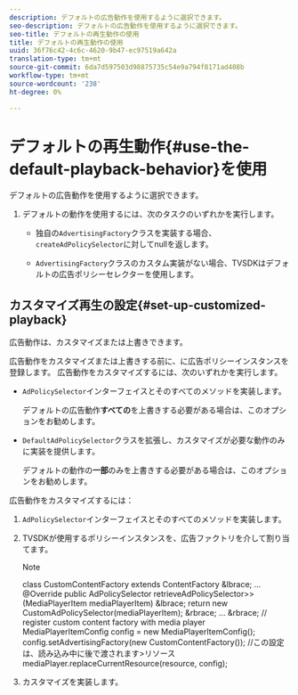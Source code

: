 ```yaml
---
description: デフォルトの広告動作を使用するように選択できます。
seo-description: デフォルトの広告動作を使用するように選択できます。
seo-title: デフォルトの再生動作の使用
title: デフォルトの再生動作の使用
uuid: 36f76c42-4c6c-4620-9b47-ec97519a642a
translation-type: tm+mt
source-git-commit: 6da7d597503d98875735c54e9a794f8171ad408b
workflow-type: tm+mt
source-wordcount: '238'
ht-degree: 0%

---
```



# デフォルトの再生動作{#use-the-default-playback-behavior}を使用

デフォルトの広告動作を使用するように選択できます。

1. デフォルトの動作を使用するには、次のタスクのいずれかを実行します。

   * 独自の`AdvertisingFactory`クラスを実装する場合、`createAdPolicySelector`に対してnullを返します。

   * `AdvertisingFactory`クラスのカスタム実装がない場合、TVSDKはデフォルトの広告ポリシーセレクターを使用します。

## カスタマイズ再生の設定{#set-up-customized-playback}

広告動作は、カスタマイズまたは上書きできます。

広告動作をカスタマイズまたは上書きする前に、に広告ポリシーインスタンスを登録します。
広告動作をカスタマイズするには、次のいずれかを実行します。

* `AdPolicySelector`インターフェイスとそのすべてのメソッドを実装します。

   デフォルトの広告動作&#x200B;**すべての**&#x200B;を上書きする必要がある場合は、このオプションをお勧めします。

* `DefaultAdPolicySelector`クラスを拡張し、カスタマイズが必要な動作のみに実装を提供します。

   デフォルトの動作の&#x200B;**一部**&#x200B;のみを上書きする必要がある場合は、このオプションをお勧めします。

広告動作をカスタマイズするには：

1. `AdPolicySelector`インターフェイスとそのすべてのメソッドを実装します。
1. TVSDKが使用するポリシーインスタンスを、広告ファクトリを介して割り当てます。

   >[!NOTE]
   >
   >class CustomContentFactory extends ContentFactory &amp;lbrace;
   >...
   >@Override
   >public AdPolicySelector retrieveAdPolicySelector>>(MediaPlayerItem mediaPlayerItem) &amp;lbrace;
   >return new CustomAdPolicySelector(mediaPlayerItem);
   >&amp;rbrace;
   >...
   >&amp;rbrace;
   >// register custom content factory with media player
   >MediaPlayerItemConfig config = new MediaPlayerItemConfig();
   >config.setAdvertisingFactory(new CustomContentFactory());
   >//この設定は、読み込み中に後で渡されます>リソース
   >mediaPlayer.replaceCurrentResource(resource, config);

1. カスタマイズを実装します。
